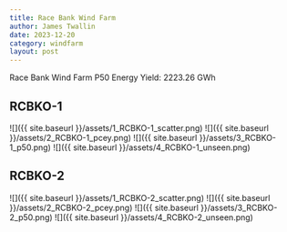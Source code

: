 ```yaml
---
title: Race Bank Wind Farm
author: James Twallin
date: 2023-12-20
category: windfarm
layout: post
---
```

Race Bank Wind Farm P50 Energy Yield: 2223.26 GWh

RCBKO-1
-------------
![]({{ site.baseurl }}/assets/1_RCBKO-1_scatter.png)
![]({{ site.baseurl }}/assets/2_RCBKO-1_pcey.png)
![]({{ site.baseurl }}/assets/3_RCBKO-1_p50.png)
![]({{ site.baseurl }}/assets/4_RCBKO-1_unseen.png)

RCBKO-2
-------------
![]({{ site.baseurl }}/assets/1_RCBKO-2_scatter.png)
![]({{ site.baseurl }}/assets/2_RCBKO-2_pcey.png)
![]({{ site.baseurl }}/assets/3_RCBKO-2_p50.png)
![]({{ site.baseurl }}/assets/4_RCBKO-2_unseen.png)

